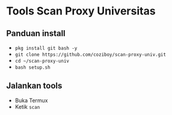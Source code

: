 # Tools Scan Proxy Universitas
## Panduan install
 - `pkg install git bash -y`
 - `git clone https://github.com/coziboy/scan-proxy-univ.git`
 - `cd ~/scan-proxy-univ`
 - `bash setup.sh`

## Jalankan tools
 - Buka Termux
 - Ketik `scan`
